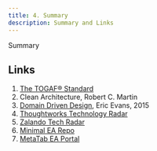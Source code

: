 ```yaml
---
title: 4. Summary
description: Summary and Links
---
```


Summary

## Links
1. [The TOGAF® Standard](https://www.opengroup.org/togaf)
2. Clean Architecture, Robert C. Martin
3. [Domain Driven Design](https://www.domainlanguage.com/wp-content/uploads/2016/05/DDD_Reference_2015-03.pdf), Eric Evans, 2015
4. [Thoughtworks Technology Radar](https://www.thoughtworks.com/radar)
5. [Zalando Tech Radar](https://github.com/zalando/tech-radar)
6. [Minimal EA Repo](https://github.com/archinomicon/ea-repo)
7. [MetaTab EA Portal](https://metatab.ru)